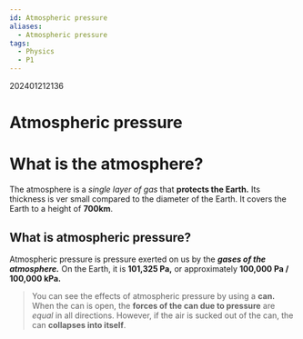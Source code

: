 ```yaml
---
id: Atmospheric pressure
aliases:
  - Atmospheric pressure
tags:
  - Physics
  - P1
---
```


202401212136
# Atmospheric pressure

# What is the atmosphere?

The atmosphere is a *single layer of gas* that **protects the Earth.** Its thickness is ver small compared to the diameter of the Earth. It covers the Earth to a height of **700km**.

## What is atmospheric pressure?

Atmospheric pressure is pressure exerted on us by the ***gases of the atmosphere.*** On the Earth, it is **101,325 Pa,** or approximately **100,000 Pa / 100,000 kPa.**

>You can see the effects of atmospheric pressure by using a **can.** When the can is open, the **forces of the can due to pressure** are *equal* in all directions. However, if the air is sucked out of the can, the can **collapses into itself**.
